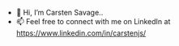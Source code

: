 - 👋 Hi, I’m Carsten Savage..
- 📫 Feel free to connect with me on LinkedIn at https://www.linkedin.com/in/carstenjs/

